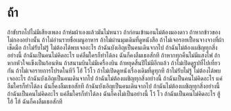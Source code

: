 # ถ้า
ถ้าขับรถไปไม่มีเสียงเพลง
ถ้าห่มผ้าเองแล้วมันไม่หนาว
ถ้าก่อนเข้านอนไม่ต้องมองดาว
ถ้าหากข้าวของไม่กองอย่างนั้น
ถ้าไม่อ่านรายชื่อเมนูอาหาร
ถ้าไม่ผ่านมุมเดิมที่ดูหนังสือ
ถ้าไม่เจอรอยเปื้อนจางจางที่ผ้าเช็ดมือ
ถ้าไม่รับไม่รู้
ไม่ต้องได้พบเจออะไร
ถ้าฉันบังเอิญเป็นคนเดินจากไป
ถ้าฉันไม่ต้องเผชิญทุกสิ่งอย่างนี้
ถ้าฉันเป็นคนไม่คิดอะไร
แค่ลืมใครก็ทำได้ลง
ฉันก็คงลืมเธอสักที
ถ้าหากทุกคืนไม่มีแสงไฟ
ถ้าหากหัวใจแข็งเป็นก้อนหิน
ถ้าสนามบินไม่มีเครื่องบิน
ถ้าหยุดสิ้นปีไม่มีอีกแล้ว
ถ้าไม่เปิดดูรูปที่ไปเที่ยวกัน
ถ้าไม่เจอรายการโปรดในทีวี โฮ้ โว้โว
ถ้าไม่เปิดดูหนังเรื่องเดิมที่ดูทุกที
ถ้าไม่รับไม่รู้
ไม่ต้องได้พบเจออะไร
ถ้าฉันบังเอิญเป็นคนเดินจากไป
ถ้าฉันไม่ต้องเผชิญทุกสิ่งอย่างนี้
ถ้าฉันเป็นคนไม่คิดอะไร
แค่ลืมใครก็ทำได้ลง
ฉันก็คงลืมเธอสักที
ถ้าฉันบังเอิญเป็นคนเดินจากไป
ถ้าฉันไม่ต้องเผชิญทุกสิ่งอย่างนี้
ถ้าฉันเป็นคนไม่คิดอะไร
แค่ลืมใครก็ทำได้ลง
ฉันก็คงไม่เป็นอย่างนี้ โว้ โว
ถ้าฉันเป็นคนไม่คิดอะไร ฮู้ โฮ้ โฮ้
ฉันก็คงลืมเธอสักที